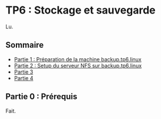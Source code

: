 # TP6 : Stockage et sauvegarde

Lu.

## Sommaire

- [Partie 1 : Préparation de la machine backup.tp6.linux](https://github.com/KeunotorCagoule/TP-Linux/blob/main/tp6_linux/partie1.md)
- [Partie 2 : Setup du serveur NFS sur backup.tp6.linux](https://github.com/KeunotorCagoule/TP-Linux/blob/main/tp6_linux/partie2.md)
- [Partie 3](url)
- [Partie 4](url)

## Partie 0 : Prérequis 

Fait.
